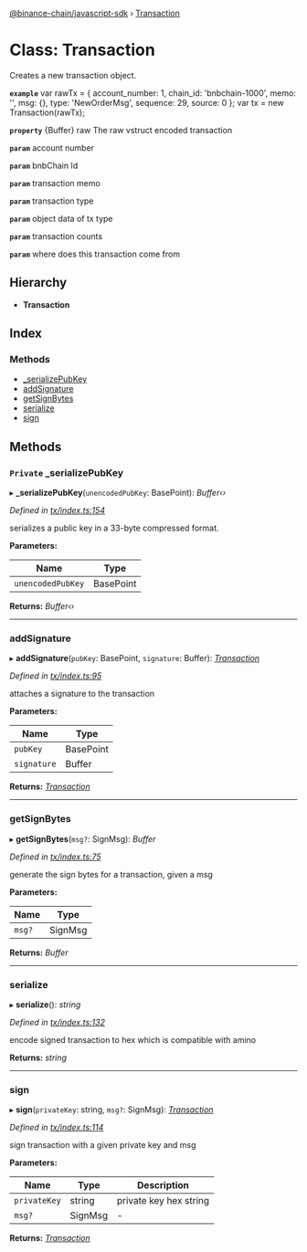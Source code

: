 [@binance-chain/javascript-sdk](../README.md) › [Transaction](transaction.md)

# Class: Transaction

Creates a new transaction object.

**`example`** 
var rawTx = {
  account_number: 1,
  chain_id: 'bnbchain-1000',
  memo: '',
  msg: {},
  type: 'NewOrderMsg',
  sequence: 29,
  source: 0
};
var tx = new Transaction(rawTx);

**`property`** {Buffer} raw The raw vstruct encoded transaction

**`param`** account number

**`param`** bnbChain Id

**`param`** transaction memo

**`param`** transaction type

**`param`** object data of tx type

**`param`** transaction counts

**`param`** where does this transaction come from

## Hierarchy

* **Transaction**

## Index

### Methods

* [_serializePubKey](transaction.md#private-_serializepubkey)
* [addSignature](transaction.md#addsignature)
* [getSignBytes](transaction.md#getsignbytes)
* [serialize](transaction.md#serialize)
* [sign](transaction.md#sign)

## Methods

### `Private` _serializePubKey

▸ **_serializePubKey**(`unencodedPubKey`: BasePoint): *Buffer‹›*

*Defined in [tx/index.ts:154](https://github.com/binance-chain/javascript-sdk/blob/70b36e2/src/tx/index.ts#L154)*

serializes a public key in a 33-byte compressed format.

**Parameters:**

Name | Type |
------ | ------ |
`unencodedPubKey` | BasePoint |

**Returns:** *Buffer‹›*

___

###  addSignature

▸ **addSignature**(`pubKey`: BasePoint, `signature`: Buffer): *[Transaction](transaction.md)*

*Defined in [tx/index.ts:95](https://github.com/binance-chain/javascript-sdk/blob/70b36e2/src/tx/index.ts#L95)*

attaches a signature to the transaction

**Parameters:**

Name | Type |
------ | ------ |
`pubKey` | BasePoint |
`signature` | Buffer |

**Returns:** *[Transaction](transaction.md)*

___

###  getSignBytes

▸ **getSignBytes**(`msg?`: SignMsg): *Buffer*

*Defined in [tx/index.ts:75](https://github.com/binance-chain/javascript-sdk/blob/70b36e2/src/tx/index.ts#L75)*

generate the sign bytes for a transaction, given a msg

**Parameters:**

Name | Type |
------ | ------ |
`msg?` | SignMsg |

**Returns:** *Buffer*

___

###  serialize

▸ **serialize**(): *string*

*Defined in [tx/index.ts:132](https://github.com/binance-chain/javascript-sdk/blob/70b36e2/src/tx/index.ts#L132)*

encode signed transaction to hex which is compatible with amino

**Returns:** *string*

___

###  sign

▸ **sign**(`privateKey`: string, `msg?`: SignMsg): *[Transaction](transaction.md)*

*Defined in [tx/index.ts:114](https://github.com/binance-chain/javascript-sdk/blob/70b36e2/src/tx/index.ts#L114)*

sign transaction with a given private key and msg

**Parameters:**

Name | Type | Description |
------ | ------ | ------ |
`privateKey` | string | private key hex string |
`msg?` | SignMsg | - |

**Returns:** *[Transaction](transaction.md)*
